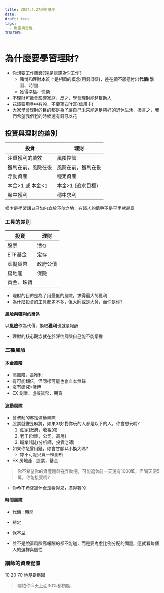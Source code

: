 ```yaml
---
title: 2024.5.27理財講座
date: 
draft: true
tags:
  - 財富與思維
文章目的:
---
```

# 為什麼要學習理財?

- 你想要工作賺錢?還是讓錢為你工作?
	- 賭博和理財本質上是相同的概念(用錢賺錢)，差在願不願意付出**代價**(學習、時間)
	- 獲得幸福、快樂
- 不理財可能會影響家庭，反之，學會理財能夠幫助人
- 花錢要用手中有的，不要預支財富(信用卡)
- 大家學會理財的目的都是為了讓自己未來能過足夠好的退休生活，換言之，我們希望我們老的時候還有錢可以花

## 投資與理財的差別

| 投資          | 理財          |
| ----------- | ----------- |
| 注重獲利的績效     | 風險控管        |
| 獲利在前，風險在後   | 風險在前，獲利在後   |
| 浮動資產        | 穩定資產        |
| 本金>1 或 本金<1 | 本金>1 (追求目標) |
| 顯中獲利        | 穩中求利        |
裡才是學習讓自己如何立於不敗之地，有錢人的競爭不是平手就是贏

### 工具的差別

| 投資    | 理財   |
| ----- | ---- |
| 股票    | 活存   |
| ETF基金 | 定存   |
| 虛擬貨幣  | 政府公債 |
| 房地產   | 保險   |
| 黃金、珠寶 |      |
- 理財的目的是為了用最低的風險，求得最大的獲利
- 為什麼投資的工具都差不多，但大師或是大師，而你是你?
#### 風險與獲利的關係

以**風險**作為代價，換取**獲利**也就是報酬

- 理財的核心觀念就在於評估風險自己能不能承擔

### 三種風險

#### 本金風險

- 高風險，高獲利
- 有可能翻倍，但同樣可能也會血本無歸
- 沒有研究=賭博
- EX 創業、虛擬貨幣、期貨
#### 波動風險

- 會波動的都是波動風險
- 股票就像是麻將，如果3缺1找你玩的人都是以下的人，你會想玩嗎?
	1. 莊家(政府，收稅的)
	2. 老千(財團，公司，高層)
	3. 職業賭徒(分析師，投資老師)
- 如果你急需用錢，你會甘願以小換大嗎?
	- 你不可能只賣一棟廁所
- EX 房地產，股票，基金

> 你不希望你的資產隨時在浮動吧，可能退休前一天還有1000萬，但隔天便5萬，你能接受嗎?

- 你希不希望退休金是看得見，摸得著的

#### 時間風險

- 代價 : 時間
- 穩定
- 保本型

- 並不是說高風險高報酬的都不能碰，而是要考慮比例分配的問題，這就看每個人的選擇與個性
### 講師的資產配置

10
20
70
地基要穩固


>哪怕你今天上面30%都槓龜，
